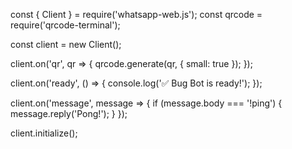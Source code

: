 const { Client } = require('whatsapp-web.js');
const qrcode = require('qrcode-terminal');

const client = new Client();

client.on('qr', qr => {
    qrcode.generate(qr, { small: true });
});

client.on('ready', () => {
    console.log('✅ Bug Bot is ready!');
});

client.on('message', message => {
    if (message.body === '!ping') {
        message.reply('Pong!');
    }
});

client.initialize();
